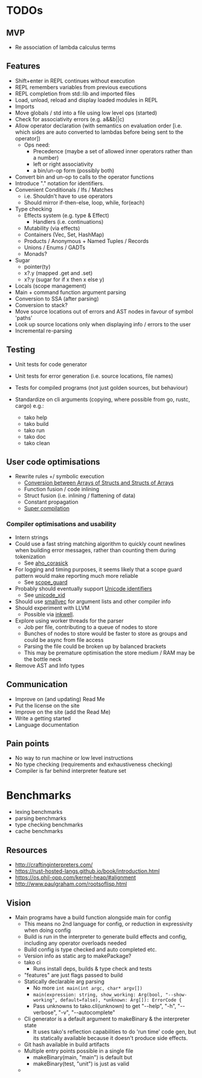 # TODOs

## MVP

- Re association of lambda calculus terms

## Features

- Shift+enter in REPL continues without execution
- REPL remembers variables from previous executions
- REPL completion from std::lib and imported files
- Load, unload, reload and display loaded modules in REPL
- Imports
- Move globals / std into a file using low level ops (started)
- Check for associativity errors (e.g. a&&b||c)
- Allow operator declaration (with semantics on evaluation order [i.e. which sides are auto converted to lambdas before being sent to the operator])
  - Ops need:
    - Precedence (maybe a set of allowed inner operators rather than a number)
    - left or right associativity
    - a bin/un-op form (possibly both)
- Convert bin and un-op to calls to the operator functions
- Introduce "." notation for identifiers.
- Convenient Conditionals / Ifs / Matches
  - i.e. Shouldn't have to use operators
  - Should mirror if-then-else, loop, while, for(each)
- Type checking
  - Effects system (e.g. type & Effect)
    - Handlers (i.e. continuations)
  - Mutability (via effects)
  - Containers (Vec, Set, HashMap)
  - Products / Anonymous + Named Tuples / Records
  - Unions / Enums / GADTs
  - Monads?
- Sugar
  - pointer(ty)
  - x?.y (mapped .get and .set)
  - x?:y (sugar for if x then x else y)
- Locals (scope management)
- Main + command function argument parsing
- Conversion to SSA (after parsing)
- Conversion to stack?
- Move source locations out of errors and AST nodes in favour of symbol 'paths'
- Look up source locations only when displaying info / errors to the user
- Incremental re-parsing

## Testing

- Unit tests for code generator
- Unit tests for error generation (i.e. source locations, file names)
- Tests for compiled programs (not just golden sources, but behaviour)

- Standardize on cli arguments (copying, where possible from go, rustc, cargo) e.g.:
  - tako help
  - tako build
  - tako run
  - tako doc
  - tako clean

## User code optimisations

- Rewrite rules +/ symbolic execution
  - [Conversion between Arrays of Structs and Structs of Arrays](https://en.wikipedia.org/wiki/AoS_and_SoA)
  - Function fusion / code inlining
  - Struct fusion (i.e. inlining / flattening of data)
  - Constant propagation
  - [Super compilation](https://www.microsoft.com/en-us/research/wp-content/uploads/2016/07/supercomp-by-eval.pdf)

### Compiler optimisations and usability

- Intern strings
- Could use a fast string matching algorithm to quickly count newlines when building error messages, rather than counting them during tokenization
  - See [aho_corasick](https://thedan64.github.io/inkwell/aho_corasick/index.html)
- For logging and timing purposes, it seems likely that a scope guard pattern would make reporting much more reliable
  - See [scope_guard](https://thedan64.github.io/inkwell/scopeguard/index.html)
- Probably should eventually support [Unicode identifiers](http://www.unicode.org/reports/tr31/#Introduction)
  - See [unicode_xid](https://thedan64.github.io/inkwell/unicode_xid/index.html)
- Should use [smallvec](https://thedan64.github.io/inkwell/smallvec/index.html) for argument lists and other compiler info
- Should experiment with LLVM
  - Possible via [inkwell](https://thedan64.github.io/inkwell/inkwell/index.html).
- Explore using worker threads for the parser
  - Job per file, contributing to a queue of nodes to store
  - Bunches of nodes to store would be faster to store as groups and could be async from file access
  - Parsing the file could be broken up by balanced brackets
  - This may be premature optimisation the store medium / RAM may be the bottle neck
- Remove AST and Info types

## Communication

- Improve on (and updating) Read Me
- Put the license on the site
- Improve on the site (add the Read Me)
- Write a getting started
- Language documentation

## Pain points

- No way to run machine or low level instructions
- No type checking (requirements and exhaustiveness checking)
- Compiler is far behind interpreter feature set

# Benchmarks

- lexing benchmarks
- parsing benchmarks
- type checking benchmarks
- cache benchmarks

## Resources

- http://craftinginterpreters.com/
- https://rust-hosted-langs.github.io/book/introduction.html
- https://os.phil-opp.com/kernel-heap/#alignment
- http://www.paulgraham.com/rootsoflisp.html

## Vision

- Main programs have a build function alongside main for config
  - This means no 2nd language for config, or reduction in expressivity when doing config
  - Build is run in the interpreter to generate build effects and config, including any operator overloads needed
  - Build config is type checked and auto completed etc.
  - Version info as static arg to makePackage?
  - tako ci
    - Runs install deps, builds & type check and tests
  - "features" are just flags passed to build
  - Statically declarable arg parsing
    - No more `int main(int argc, char* argv[])`
    - `main(expression: string, show_working: Arg(bool, "--show-working", default=false), *unknown: Arg[]): ErrorCode {`
    - Pass unknowns to tako.cli(unknown) to get "--help", "-h", "--verbose", "-v", "--autocomplete"
  - Cli generator is a default argument to makeBinary & the interpreter state
    - It uses tako's reflection capabilities to do 'run time' code gen, but its statically available because it doesn't produce side effects.
  - Git hash available in build artifacts
  - Multiple entry points possible in a single file
    - makeBinary(main, "main") is default but
    - makeBinary(test, "unit") is just as valid
  - 
